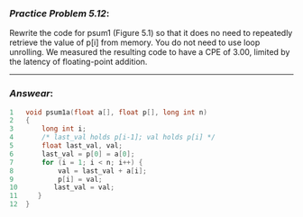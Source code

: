 ### ***Practice Problem 5.12***:
Rewrite the code for psum1 (Figure 5.1) so that it does no need to repeatedly retrieve the value of p[i] from memory. You do not need to use loop unrolling. We measured the resulting code to have a CPE of 3.00, limited by the latency of floating-point addition.  

---  

### ***Answear***:  
```C
1   void psum1a(float a[], float p[], long int n)
2   {
3       long int i;
4       /* last_val holds p[i-1]; val holds p[i] */
5       float last_val, val;
6       last_val = p[0] = a[0];
7       for (i = 1; i < n; i++) {
8           val = last_val + a[i];
9           p[i] = val;
10         last_val = val;
11     }
12  }
```

